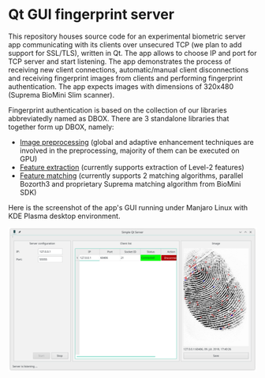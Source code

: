 # Qt GUI fingerprint server
This repository houses source code for an experimental biometric server app communicating with its clients over unsecured TCP (we plan to add support for SSL/TLS), written in Qt. The app allows to choose IP and port for TCP server and start listening. The app demonstrates the process of receiving new client connections, automatic/manual client disconnections and receiving fingerprint images from clients and performing fingerprint authentication. The app expects images with dimensions of 320x480 (Suprema BioMini Slim scanner).

Fingerprint authentication is based on the collection of our libraries abbreviatedly named as DBOX. There are 3 standalone libraries that together form up DBOX, namely:

* [Image preprocessing](https://github.com/pavolmarak/Preprocessing) (global and adaptive enhancement techniques are involved in the preprocessing, majority of them can be executed on GPU)
* [Feature extraction](https://github.com/pavolmarak/Extraction) (currently supports extraction of Level-2 features)
* [Feature matching](https://github.com/pavolmarak/Matcher) (currently supports 2 matching algorithms, parallel Bozorth3 and proprietary Suprema matching algorithm from BioMini SDK)

Here is the screenshot of the app's GUI running under Manjaro Linux with KDE Plasma desktop environment.

![server-app-gui](server_app.png)
